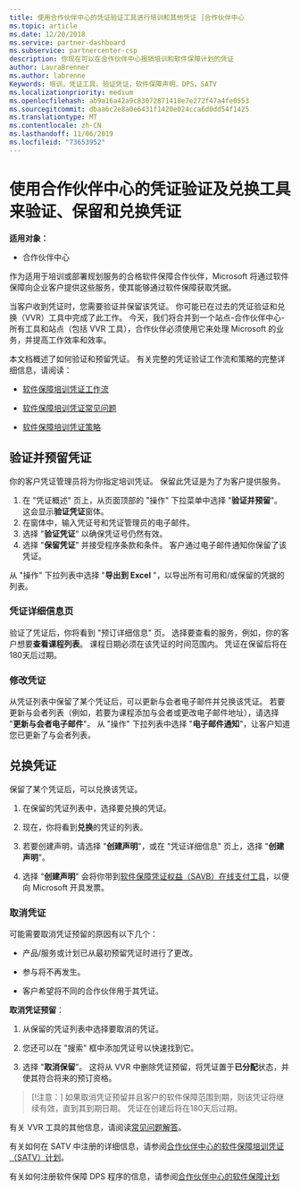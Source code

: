 ```yaml
---
title: 使用合作伙伴中心的凭证验证工具进行培训和其他凭证 |合作伙伴中心
ms.topic: article
ms.date: 12/20/2018
ms.service: partner-dashboard
ms.subservice: partnercenter-csp
description: 你现在可以在合作伙伴中心报销培训和软件保障计划的凭证
author: LauraBrenner
ms.author: labrenne
Keywords: 培训，凭证工具，验证凭证，软件保障声明，DPS，SATV
ms.localizationpriority: medium
ms.openlocfilehash: ab9a16a42a9c83072871418e7e272f47a4fe0553
ms.sourcegitcommit: dbaa6c2e8a0e6431f1420e024cca6d0dd54f1425
ms.translationtype: MT
ms.contentlocale: zh-CN
ms.lasthandoff: 11/06/2019
ms.locfileid: "73653952"
---
```

# <a name="use-the-voucher-validation-and-redemption-tool-in-partner-center-to-validate-reserve-and-redeem-vouchers"></a>使用合作伙伴中心的凭证验证及兑换工具来验证、保留和兑换凭证 

**适用对象：**

- 合作伙伴中心

作为适用于培训或部署规划服务的合格软件保障合作伙伴，Microsoft 将通过软件保障向企业客户提供这些服务，使其能够通过软件保障获取凭据。

当客户收到凭证时，您需要验证并保留该凭证。 你可能已在过去的凭证验证和兑换（VVR）工具中完成了此工作。 今天，我们将合并到一个站点-合作伙伴中心-所有工具和站点（包括 VVR 工具），合作伙伴必须使用它来处理 Microsoft 的业务，并提高工作效率和效率。

本文档概述了如何验证和预留凭证。 有关完整的凭证验证工作流和策略的完整详细信息，请阅读： 

- [软件保障培训凭证工作流](https://query.prod.cms.rt.microsoft.com/cms/api/am/binary/RE3krfK)

- [软件保障培训凭证常见问题](https://query.prod.cms.rt.microsoft.com/cms/api/am/binary/RE3kz5o) 

- [软件保障培训凭证策略](https://query.prod.cms.rt.microsoft.com/cms/api/am/binary/RE3koEP) 


## <a name="validate-and-reserve-a-voucher"></a>验证并预留凭证

你的客户凭证管理员将为你指定培训凭证。 保留此凭证是为了为客户提供服务。

1. 在 "凭证概述" 页上，从页面顶部的 "操作" 下拉菜单中选择 "**验证并预留**"。 这会显示**验证凭证**窗体。
2. 在窗体中，输入凭证号和凭证管理员的电子邮件。
3. 选择 "**验证凭证**" 以确保凭证号仍然有效。
4. 选择 "**保留凭证**" 并接受程序条款和条件。 客户通过电子邮件通知你保留了该凭证。

从 "操作" 下拉列表中选择 "**导出到 Excel** "，以导出所有可用和/或保留的凭据的列表。

### <a name="voucher-details-page"></a>凭证详细信息页

验证了凭证后，你将看到 "预订详细信息" 页。 选择要查看的服务，例如，你的客户想要**查看课程列表**。
课程日期必须在该凭证的时间范围内。 凭证在保留后将在180天后过期。

### <a name="modify-a-voucher"></a>修改凭证

从凭证列表中保留了某个凭证后，可以更新与会者电子邮件并兑换该凭证。 若要更新与会者列表（例如，若要为课程添加与会者或更改电子邮件地址），请选择 "**更新与会者电子邮件**"。 从 "操作" 下拉列表中选择 "**电子邮件通知**"，让客户知道您已更新了与会者列表。

## <a name="redeem-a-voucher"></a>兑换凭证

保留了某个凭证后，可以兑换该凭证。 

1. 在保留的凭证列表中，选择要兑换的凭证。 
2. 现在，你将看到**兑换**的凭证的列表。

4. 若要创建声明，请选择 "**创建声明**"，或在 "凭证详细信息" 页上，选择 "**创建声明**"。

5. 选择 "**创建声明**" 会将你带到[软件保障凭证权益（SAVB）在线支付工具](https://planningservices.partners.extranet.microsoft.com/en/Pages/getpaid.aspx)，以便向 Microsoft 开具发票。


### <a name="cancel-a-voucher"></a>取消凭证

可能需要取消凭证预留的原因有以下几个：

- 产品/服务或计划已从最初预留凭证时进行了更改。

- 参与将不再发生。

- 客户希望将不同的合作伙伴用于其凭证。

**取消凭证预留**：

1. 从保留的凭证列表中选择要取消的凭证。

2. 您还可以在 "搜索" 框中添加凭证号以快速找到它。 

3. 选择 "**取消保留**"。 这将从 VVR 中删除凭证预留，将凭证置于**已分配**状态，并使其符合将来的预订资格。

>[!注意：] 如果取消凭证预留并且客户的软件保障范围到期，则该凭证将继续有效，直到其到期日期。 凭证在创建后将在180天后过期。

有关 VVR 工具的其他信息，请阅读[常见问题解答](vvr-faq.md)。

有关如何在 SATV 中注册的详细信息，请参阅[合作伙伴中心的软件保障培训凭证（SATV）计划](software-assurance-satv.md)。

有关如何注册软件保障 DPS 程序的信息，请参阅[合作伙伴中心的软件保障计划](software-assurance-dps.md)

